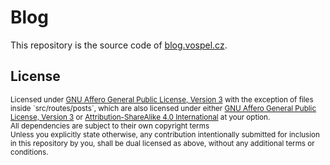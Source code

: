 # Blog
This repository is the source code of [blog.vospel.cz](https://blog.vospel.cz).

## License
<sup>
Licensed under <a href="LICENSE-AGPL">GNU Affero General Public License, Version 3</a> with the exception of files
inside `src/routes/posts`, which are also licensed under either
<a href="LICENSE-AGPL">GNU Affero General Public License, Version 3</a> or
<a href="LICENSE-CC-BY-SA">Attribution-ShareAlike 4.0 International</a> at your option.
<br>
All dependencies are subject to their own copyright terms
</sup>
<br>
<sub>
Unless you explicitly state otherwise, any contribution intentionally submitted
for inclusion in this repository by you, shall be dual licensed as above, without any additional terms or conditions.
</sub>
